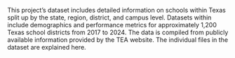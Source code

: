 This project’s dataset includes detailed information on schools within Texas split up by the state, region, district, and campus level. Datasets within include demographics and performance metrics for approximately 1,200 Texas school districts from 2017 to 2024. The data is compiled from publicly available information provided by the TEA website. The individual files in the dataset are explained here. 
